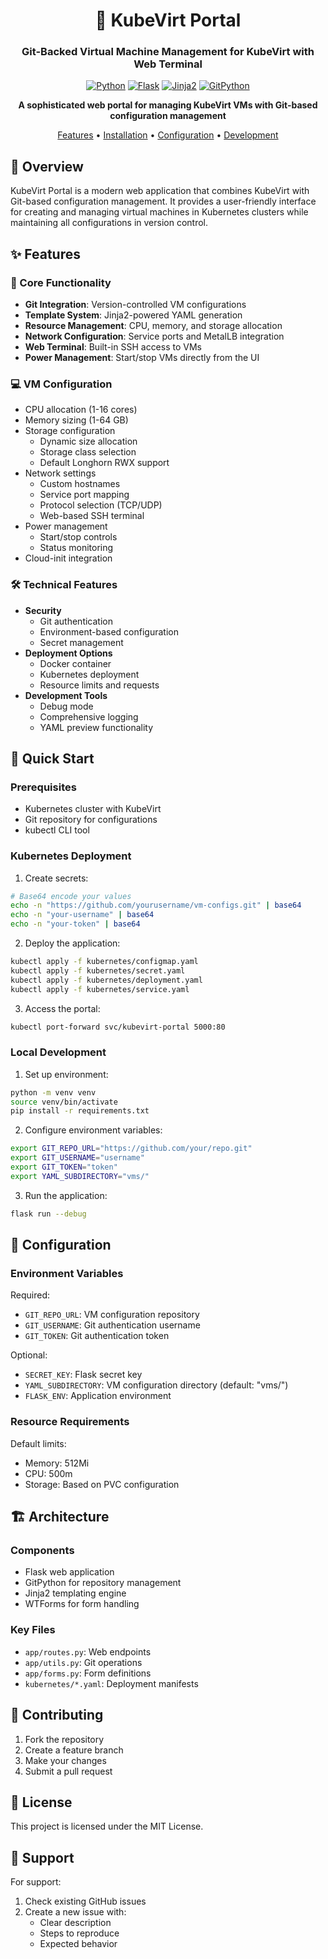 <div align="center">

# 🚀 KubeVirt Portal

### Git-Backed Virtual Machine Management for KubeVirt with Web Terminal

[![Python](https://img.shields.io/badge/python-v3.9+-blue.svg)](https://www.python.org/)
[![Flask](https://img.shields.io/badge/flask-v2.3.3-green.svg)](https://flask.palletsprojects.com/)
[![Jinja2](https://img.shields.io/badge/jinja2-v3.0.0+-red.svg)](https://jinja.palletsprojects.com/)
[![GitPython](https://img.shields.io/badge/gitpython-v3.1.40-orange.svg)](https://gitpython.readthedocs.io/)

<p align="center">
  <strong>A sophisticated web portal for managing KubeVirt VMs with Git-based configuration management</strong>
</p>

[Features](#-features) •
[Installation](#-installation) •
[Configuration](#-configuration) •
[Development](#-development)

</div>

## 🌟 Overview

KubeVirt Portal is a modern web application that combines KubeVirt with Git-based configuration management. It provides a user-friendly interface for creating and managing virtual machines in Kubernetes clusters while maintaining all configurations in version control.

## ✨ Features

### 🔧 Core Functionality
- **Git Integration**: Version-controlled VM configurations
- **Template System**: Jinja2-powered YAML generation
- **Resource Management**: CPU, memory, and storage allocation
- **Network Configuration**: Service ports and MetalLB integration
- **Web Terminal**: Built-in SSH access to VMs
- **Power Management**: Start/stop VMs directly from the UI

### 💻 VM Configuration
- CPU allocation (1-16 cores)
- Memory sizing (1-64 GB)
- Storage configuration
  - Dynamic size allocation
  - Storage class selection
  - Default Longhorn RWX support
- Network settings
  - Custom hostnames
  - Service port mapping
  - Protocol selection (TCP/UDP)
  - Web-based SSH terminal
- Power management
  - Start/stop controls
  - Status monitoring
- Cloud-init integration

### 🛠 Technical Features
- **Security**
  - Git authentication
  - Environment-based configuration
  - Secret management
- **Deployment Options**
  - Docker container
  - Kubernetes deployment
  - Resource limits and requests
- **Development Tools**
  - Debug mode
  - Comprehensive logging
  - YAML preview functionality

## 🚀 Quick Start

### Prerequisites
- Kubernetes cluster with KubeVirt
- Git repository for configurations
- kubectl CLI tool

### Kubernetes Deployment

1. Create secrets:
```bash
# Base64 encode your values
echo -n "https://github.com/yourusername/vm-configs.git" | base64
echo -n "your-username" | base64
echo -n "your-token" | base64
```

2. Deploy the application:
```bash
kubectl apply -f kubernetes/configmap.yaml
kubectl apply -f kubernetes/secret.yaml
kubectl apply -f kubernetes/deployment.yaml
kubectl apply -f kubernetes/service.yaml
```

3. Access the portal:
```bash
kubectl port-forward svc/kubevirt-portal 5000:80
```

### Local Development

1. Set up environment:
```bash
python -m venv venv
source venv/bin/activate
pip install -r requirements.txt
```

2. Configure environment variables:
```bash
export GIT_REPO_URL="https://github.com/your/repo.git"
export GIT_USERNAME="username"
export GIT_TOKEN="token"
export YAML_SUBDIRECTORY="vms/"
```

3. Run the application:
```bash
flask run --debug
```

## 🔧 Configuration

### Environment Variables

Required:
- `GIT_REPO_URL`: VM configuration repository
- `GIT_USERNAME`: Git authentication username
- `GIT_TOKEN`: Git authentication token

Optional:
- `SECRET_KEY`: Flask secret key
- `YAML_SUBDIRECTORY`: VM configuration directory (default: "vms/")
- `FLASK_ENV`: Application environment

### Resource Requirements

Default limits:
- Memory: 512Mi
- CPU: 500m
- Storage: Based on PVC configuration

## 🏗 Architecture

### Components
- Flask web application
- GitPython for repository management
- Jinja2 templating engine
- WTForms for form handling

### Key Files
- `app/routes.py`: Web endpoints
- `app/utils.py`: Git operations
- `app/forms.py`: Form definitions
- `kubernetes/*.yaml`: Deployment manifests

## 🤝 Contributing

1. Fork the repository
2. Create a feature branch
3. Make your changes
4. Submit a pull request

## 📝 License

This project is licensed under the MIT License.

## 💬 Support

For support:
1. Check existing GitHub issues
2. Create a new issue with:
   - Clear description
   - Steps to reproduce
   - Expected behavior
